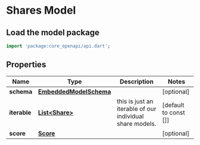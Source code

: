 # Shares Model

## Load the model package
```dart
import 'package:core_openapi/api.dart';
```

## Properties
Name | Type | Description | Notes
------------ | ------------- | ------------- | -------------
**schema** | [**EmbeddedModelSchema**](EmbeddedModelSchema) |  | [optional] 
**iterable** | [**List\<Share\>**](Share) | this is just an iterable of our individual share models. | [default to const []]
**score** | [**Score**](Score) |  | [optional] 





